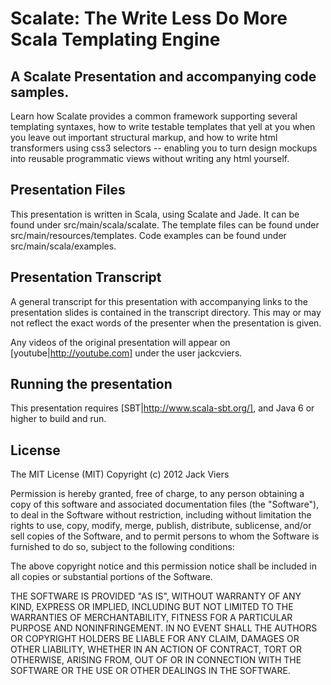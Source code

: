 Scalate: The Write Less Do More Scala Templating Engine
==============
A Scalate Presentation and accompanying code samples.
--------------
Learn how Scalate provides a common framework supporting several templating syntaxes, how to write testable templates that yell at you when you leave out important structural markup, and how to write html transformers using css3 selectors -- enabling you to turn design mockups into reusable programmatic views without writing any html yourself.

Presentation Files
-------------
This presentation is written in Scala, using Scalate and Jade. It can be found under src/main/scala/scalate. The template files can be found under src/main/resources/templates. Code examples can be found under src/main/scala/examples.

Presentation Transcript
-------------
A general transcript for this presentation with accompanying links to the presentation slides is contained in the transcript directory.  This may or may not reflect the exact words of the presenter when the presentation is given.

Any videos of the original presentation will appear on [youtube|http://youtube.com] under the user jackcviers.

Running the presentation
--------------
This presentation requires [SBT|http://www.scala-sbt.org/], and Java 6 or higher to build and run.

License
--------------
The MIT License (MIT)
Copyright (c) 2012 Jack Viers

Permission is hereby granted, free of charge, to any person obtaining a copy of this software and associated documentation files (the "Software"), to deal in the Software without restriction, including without limitation the rights to use, copy, modify, merge, publish, distribute, sublicense, and/or sell copies of the Software, and to permit persons to whom the Software is furnished to do so, subject to the following conditions:

The above copyright notice and this permission notice shall be included in all copies or substantial portions of the Software.

THE SOFTWARE IS PROVIDED "AS IS", WITHOUT WARRANTY OF ANY KIND, EXPRESS OR IMPLIED, INCLUDING BUT NOT LIMITED TO THE WARRANTIES OF MERCHANTABILITY, FITNESS FOR A PARTICULAR PURPOSE AND NONINFRINGEMENT. IN NO EVENT SHALL THE AUTHORS OR COPYRIGHT HOLDERS BE LIABLE FOR ANY CLAIM, DAMAGES OR OTHER LIABILITY, WHETHER IN AN ACTION OF CONTRACT, TORT OR OTHERWISE, ARISING FROM, OUT OF OR IN CONNECTION WITH THE SOFTWARE OR THE USE OR OTHER DEALINGS IN THE SOFTWARE.
